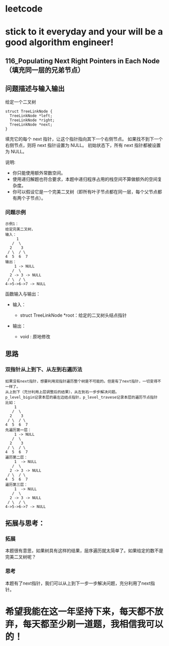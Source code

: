 # leetcode
# stick to it everyday and your will be a good algorithm engineer!
## 116_Populating Next Right Pointers in Each Node（填充同一层的兄弟节点）
## 问题描述与输入输出
给定一个二叉树

	struct TreeLinkNode {
	  TreeLinkNode *left;
	  TreeLinkNode *right;
	  TreeLinkNode *next;
	}

填充它的每个 next 指针，让这个指针指向其下一个右侧节点。
如果找不到下一个右侧节点，则将 next 指针设置为 NULL。
初始状态下，所有 next 指针都被设置为 NULL。

说明:

* 你只能使用额外常数空间。
* 使用递归解题也符合要求，本题中递归程序占用的栈空间不算做额外的空间复杂度。
* 你可以假设它是一个完美二叉树（即所有叶子节点都在同一层，每个父节点都有两个子节点）。


### 问题示例

	示例1：
	给定完美二叉树，
	输入：
		 1
	   /  \
	  2    3
	 / \  / \
	4  5  6  7
	输出：
		1 -> NULL
	   /  \
	  2 -> 3 -> NULL
	 / \  / \
	4->5->6->7 -> NULL
	

函数输入与输出：
* 输入：
	* struct TreeLinkNode *root：给定的二叉树头结点指针

* 输出：
	* void : 原地修改

## 思路			
### 双指针从上到下、从左到右遍历法

	如果没有next指针，想要利用双指针遍历整个树是不可能的。但是有了next指针，一切变得不一样了。
	从上到下（充分利用上层调整后的结果），从左到右一步步解决问题。
	p_level_bigin记录本层的最左边结点指针，p_level_travese记录本层的遍历节点指针
	比如：
		1
	   /  \
	  2    3
	 / \  / \
	4  5  6  7
	先遍历第一层：
		1 -> NULL
	   /  \
	  2    3
	 / \  / \
	4  5  6  7
	遍历第二层：
		1  -> NULL
	   /  \
	  2 -> 3 -> NULL
	 / \  / \
	4  5  6  7
	遍历第三层：
		1  -> NULL
	   /  \
	  2 -> 3 -> NULL
	 / \  / \
	4->5->6->7 -> NULL
				 				 	
## 拓展与思考：
### 拓展
本题很有意思，如果树具有这样的结果，层序遍历就太简单了。如果给定的数不是完美二叉树呢？
### 思考
本题有了next指针，我们可以从上到下一步一步解决问题，充分利用了next指针。
	  
# 希望我能在这一年坚持下来，每天都不放弃，每天都至少刷一道题，我相信我可以的！
